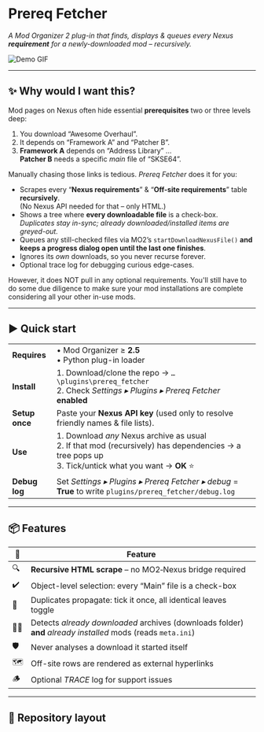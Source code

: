 # Prereq Fetcher  
*A Mod Organizer 2 plug-in that finds, displays & queues every Nexus
**requirement** for a newly-downloaded mod – recursively.*

![Demo GIF](docs/animated-demo.gif)

---

## ✨ Why would I want this?

Mod pages on Nexus often hide essential **prerequisites** two or three
levels deep:

1. You download “Awesome Overhaul”.
2. It depends on “Framework A” and “Patcher B”.
3. **Framework A** depends on “Address Library” …  
   **Patcher B** needs a specific *main* file of “SKSE64”.

Manually chasing those links is tedious. *Prereq Fetcher* does it for
you:

* Scrapes every “**Nexus requirements**” & “**Off-site requirements**”
  table **recursively**.  
  (No Nexus API needed for that – only HTML.)
* Shows a tree where **every downloadable file** is a check-box.  
  *Duplicates stay in-sync; already downloaded/installed items are
  greyed-out.*
* Queues any still-checked files via MO2’s
  `startDownloadNexusFile()` **and keeps a progress dialog open until
  the last one finishes**.
* Ignores its *own* downloads, so you never recurse forever.
* Optional trace log for debugging curious edge-cases.

However, it does NOT pull in any optional requirements. You'll still have to do some due diligence to make sure your mod installations are complete considering all your other in-use mods.

---

## ▶️ Quick start

|                           |                                                      |
|---------------------------|------------------------------------------------------|
| **Requires**              | • Mod Organizer ≥ **2.5** <br>• Python plug-in loader |
| **Install**               | 1. Download/clone the repo → `…\plugins\prereq_fetcher` <br>2. Check *Settings ▸ Plugins ▸ Prereq Fetcher* **enabled** |
| **Setup once**            | Paste your **Nexus API key** (used only to resolve friendly names & file lists). |
| **Use**                   | 1. Download *any* Nexus archive as usual <br>2. If that mod (recursively) has dependencies → a tree pops up <br>3. Tick/untick what you want → **OK** ⭐ |
| **Debug log**             | Set *Settings ▸ Plugins ▸ Prereq Fetcher ▸ debug* = **True** to write `plugins/prereq_fetcher/debug.log` |

---

## 📦 Features

| 🚩 | Feature |
|----|---------|
| 🔍 | **Recursive HTML scrape** – no MO2‐Nexus bridge required |
| ✔️ | Object-level selection: every “Main” file is a check-box |
| 🔄 | Duplicates propagate: tick it once, all identical leaves toggle |
| 🕵️‍♂️ | Detects *already downloaded* archives (downloads folder) **and** *already installed* mods (reads `meta.ini`) |
| 🛡️ | Never analyses a download it started itself |
| 🗺️ | Off-site rows are rendered as external hyperlinks |
| 🪵 | Optional *TRACE* log for support issues |

---

## 📂 Repository layout

